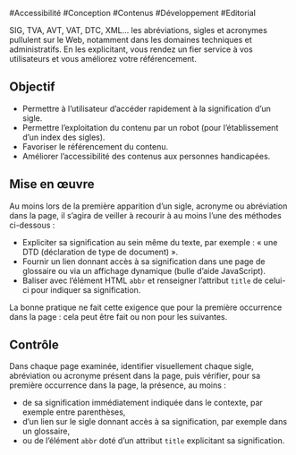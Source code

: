 
#Accessibilité #Conception #Contenus #Développement #Editorial

SIG, TVA, AVT, VAT, DTC, XML… les abréviations, sigles et acronymes pullulent sur le Web, notamment dans les domaines techniques et administratifs. En les explicitant, vous rendez un fier service à vos utilisateurs et vous améliorez votre référencement.

Objectif
--------

*   Permettre à l’utilisateur d’accéder rapidement à la signification d’un sigle.
*   Permettre l’exploitation du contenu par un robot (pour l’établissement d’un index des sigles).
*   Favoriser le référencement du contenu.
*   Améliorer l’accessibilité des contenus aux personnes handicapées.

Mise en œuvre
-------------

Au moins lors de la première apparition d’un sigle, acronyme ou abréviation dans la page, il s’agira de veiller à recourir à au moins l’une des méthodes ci-dessous :

*   Expliciter sa signification au sein même du texte, par exemple : « une DTD (déclaration de type de document) ».
*   Fournir un lien donnant accès à sa signification dans une page de glossaire ou via un affichage dynamique (bulle d’aide JavaScript).
*   Baliser avec l’élément HTML `abbr` et renseigner l’attribut `title` de celui-ci pour indiquer sa signification.

La bonne pratique ne fait cette exigence que pour la première occurrence dans la page : cela peut être fait ou non pour les suivantes.

Contrôle
--------

Dans chaque page examinée, identifier visuellement chaque sigle, abréviation ou acronyme présent dans la page, puis vérifier, pour sa première occurrence dans la page, la présence, au moins :

*   de sa signification immédiatement indiquée dans le contexte, par exemple entre parenthèses,
*   d’un lien sur le sigle donnant accès à sa signification, par exemple dans un glossaire,
*   ou de l’élément `abbr` doté d’un attribut `title` explicitant sa signification.
